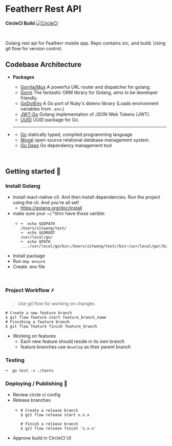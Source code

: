 # Featherr Rest API


**CircleCI Build** [![CircleCI](https://circleci.com/gh/featherr-engineering/rest-api/tree/develop.svg?style=svg)](https://circleci.com/gh/featherr-engineering/rest-api/tree/develop)

&nbsp;

Golang rest api for Featherr mobile app. Repo contains src, and build. Using git flow for version control.


## Codebase Architecture
- **Packages**
  - [Gorrila/Mux](https://github.com/gorilla/mux) A powerful URL router and dispatcher for golang.
  - [Gorm](https://github.com/jinzhu/gorm) The fantastic ORM library for Golang, aims to be developer friendly.
  - [GoDotEnv](https://github.com/joho/godotenv) A Go port of Ruby's dotenv library (Loads environment variables from `.env`.) 
  - [JWT-Go](https://github.com/dgrijalva/jwt-go)  Golang implementation of JSON Web Tokens (JWT).
  - [UUID](https://github.com/satori/go.uuid)  UUID package for Go.
  
- ****
  - [Go](https://golang.org/doc/devel/release.html#go1.11) statically typed, compiled programming language 
  - [Mysql](https://www.mysql.com/)  open-source relational database management system.
  - [Go Deps](https://github.com/golang/dep) Go dependency management tool 
  
&nbsp;
  
  
## Getting started :raised_hands:

### Install Golang
- Install react-native-cli. And then install dependencies. Run the project using the cli. And you're all set!
    - https://golang.org/doc/install
- make sure your ~/.*shrc have those varible:
    - ```
      ➜  echo $GOPATH
      /Users/zitwang/test/
      ➜  echo $GOROOT
      /usr/local/go/
      ➜  echo $PATH
      ...:/usr/local/go/bin:/Users/zitwang/test//bin:/usr/local/go//bin
      ```
- Install package 
- Run ```dep ensure```
- Create .env file

&nbsp;
&nbsp;
&nbsp;

### Project Workflow :zap:


> Use git flow for working on changes

```shell
# Create a new feature branch
$ git flow feature start feature_branch_name
# Finishing a feature branch
$ git flow feature finish feature_branch
```

- Working on features
  - Each new feature should reside in its own branch
  - feature branches use `develop` as their parent branch

### Testing
```
➜  go test -v ./tests
```


### Deploying / Publishing :rocket:

- Review circle ci config
- Release branches
    - ```shell
      # Create a release branch
      $ git flow release start x.x.x
      
      # Finish a release branch
      $ git flow release finish 'x.x.x'
      ```
- Approve build in CircleCI UI
    